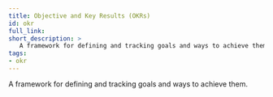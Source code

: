 ```yaml
---
title: Objective and Key Results (OKRs)
id: okr
full_link:
short_description: >
   A framework for defining and tracking goals and ways to achieve them.
tags:
- okr
---
```


A framework for defining and tracking goals and ways to achieve them.
